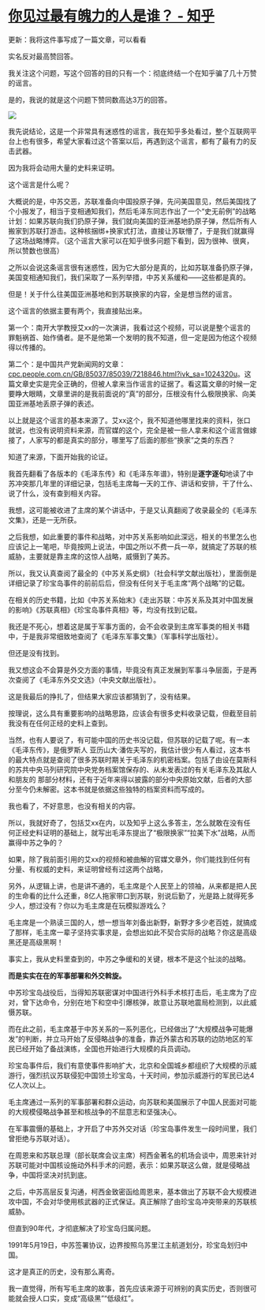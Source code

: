 # [你见过最有魄力的人是谁？ - 知乎](https://www.zhihu.com/question/28636012/answer/2220134113)

更新：我将这件事写成了一篇文章，可以看看

实名反对最高赞回答。

我关注这个问题，写这个回答的目的只有一个：彻底终结一个在知乎骗了几十万赞的谣言。

是的，我说的就是这个问题下赞同数高达3万的回答。

![](https://pic1.zhimg.com/50/v2-c40dc34ac34907d288a872359ad37934_720w.jpg?source=1940ef5c)

我先说结论，这是一个非常具有迷惑性的谣言，我在知乎多处看过，整个互联网平台上也有很多，希望大家看过这个答案以后，再遇到这个谣言，都有了最有力的反击武器。

因为我将会动用大量的史料来证明。

这个谣言是什么呢？

大概说的是，中苏交恶，苏联准备向中国投原子弹，先问美国意见，然后美国找了个小报发了，相当于变相通知我们，然后毛泽东同志作出了一个“史无前例”的战略计划：如果苏联向我们扔原子弹，我们就向美国的亚洲基地扔原子弹，然后所有人搬家到苏联打游击。这种核捆绑+换家式打法，直接让苏联懵了，于是我们就赢得了这场战略博弈。（这个谣言大家可以在知乎很多问题下看到，因为很神、很爽，所以赞数也很高）

之所以会说这条谣言很有迷惑性，因为它大部分是真的，比如苏联准备扔原子弹，美国变相通知我们，我们采取了一系列举措，中苏关系缓和——这些都是真的。

但是！关于什么往美国亚洲基地和到苏联换家的内容，全是想当然的谣言。

这个谣言的依据主要有两个，我直接贴出来。

第一个：南开大学教授艾xx的一次演讲，我看过这个视频，可以说是整个谣言的罪魁祸首、始作俑者。是不是他第一个发明的我不知道，但一定是因为他这个视频得以传播的。

第二个：是中国共产党新闻网的文章：[cpc.people.com.cn/GB/85037/85039/7218846.html?ivk\_sa=1024320u](http://cpc.people.com.cn/GB/85037/85039/7218846.html?ivk_sa=1024320u)。这篇文章史实是完全正确的，但被人拿来当作谣言的证据了。看这篇文章的时候一定要睁大眼睛，文章里讲的是我前面说的“真”的部分，压根没有什么极限换家、向美国亚洲基地丢原子弹的表述。

以上就是这个谣言的基本来源了。艾xx这个，我不知道他哪里找来的资料，张口就说，也没有说明资料来源，而官媒的这个，完全是被一些人拿来和这个谣言做嫁接了，人家写的都是真实的部分，哪里写了后面的那些“换家”之类的东西？

知道了来源，下面开始我的论证。

我首先翻看了各版本的《毛泽东传》和《毛泽东年谱》，特别是**逐字逐句**地读了中苏冲突那几年里的详细记录，包括毛主席每一天的工作、讲话和安排，干了什么、说了什么，没有查到相关内容。

我想，这可能被收进了主席的某个讲话中，于是又认真翻阅了收录最全的《毛泽东文集》，还是一无所获。

之后我想，如此重要的事件和战略，对中苏关系影响如此深远，相关的书里怎么也应该记上一笔吧，毕竟按网上说法，中国之所以不费一兵一卒，就搞定了苏联的核威胁，主要就是靠主席的这惊人战略，威慑到了美苏。

所以，我又认真查阅了最全的《中苏关系史纲》（社会科学文献出版社），里面倒是详细记录了珍宝岛事件的前前后后，但没有任何关于毛主席“两个战略”的记载。

在相关的历史书籍，比如《中苏关系始末》《走出苏联：中苏关系及其对中国发展的影响》《苏联真相》《珍宝岛事件真相》等，均没有找到记载。

我还是不死心，想着这是属于军事方面的，会不会收录到主席军事类的相关书籍中，于是我非常细致地查阅了《毛泽东军事文集》（军事科学出版社）。

但还是没有找到。

我又想这会不会算是外交方面的事情，毕竟没有真正发展到军事斗争层面，于是再次查阅了《毛泽东外交文选》（中央文献出版社）。

这是我最后的挣扎了，但结果大家应该都猜到了，没有结果。

按理说，这么具有重要影响的战略思路，应该会有很多史料收录记载，但截至目前我没有在任何正经的史料上查到。

当然，也有人要说了，有可能中国的历史书没记载，但苏联的记载了呢。有一本《毛泽东传》，是俄罗斯人 亚历山大·潘佐夫写的，我估计很少有人看过，这本书的最大特点就是查阅了很多苏联时期关于毛泽东的机密档案。包括了由设在莫斯科的苏共中央马列研究院中央党务档案馆保存的、从未发表过的有关毛泽东及其敌人和朋友的 那部分材料，还有于近年来得以披露的部分中央原始文献，后者的大部分至今仍未解密。这本书就是依据这些独特的档案资料而写成的。

我也看了，不好意思，也没有相关的内容。

所以，我就好奇了，包括艾xx在内，以及知乎上这么多答主，怎么就敢在没有任何正经史料证明的基础上，就写出毛泽东提出了“极限换家”“拉美下水”战略，从而赢得中苏之争的？

如果，除了我前面引用的艾xx的视频和被曲解的官媒文章外，你们能找到任何有分量、有权威的史料，来证明曾经有过这两个战略，

另外，从逻辑上讲，也是讲不通的，毛主席是个人民至上的领袖，从来都是把人民的生命看的比什么还重，8亿人拖家带口到苏联，别说后勤了，光是路上就得死多少人，想过没有？你以为毛主席是在玩模拟游戏么？

毛主席是一个熟读三国的人，想一想当年刘备出新野，新野才多少老百姓，就搞成了那样，毛主席一辈子坚持实事求是，会想出如此不契合实际的战略？你这是高级黑还是高级黑啊！

事实上，我从史料里查到的，中苏之争缓和的关键，根本不是这个扯淡的战略。

**而是实实在在的军事部署和外交斡旋。**

中苏珍宝岛战役后，当得知苏联密谋对中国进行外科手术核打击后，毛主席为了应对，曾下达命令，分别在地下和空中引爆核弹，故意让苏联地震局检测到，以此威慑苏联。

而在此之前，毛主席基于中苏关系的一系列恶化，已经做出了“大规模战争可能爆发”的判断，并立马开始了反侵略战争的准备，靠近外蒙古和苏联的边防地区的军民已经开始了备战演练，全国也开始进行大规模的兵员调动。

珍宝岛事件后，我们有意使事件影响扩大，北京和全国城乡都组织了大规模的示威游行，强烈抗议苏联侵犯中国领土珍宝岛，十天时间，参加示威游行的军民已达4亿人次以上。

毛主席通过一系列的军事部署和群众运动，向苏联和美国展示了中国人民面对可能的大规模侵略战争甚至和核战争的不屈意志和坚强决心。

在军事震慑的基础上，才开启了中苏外交对话（珍宝岛事件发生一段时间里，我们曾拒绝与苏联对话）。

在周恩来和苏联总理（部长联席会议主席）柯西金著名的机场会谈中，周恩来针对苏联可能对中国核设施动外科手术的问题，表示：如果苏联这么做，就是侵略战争，中国将坚决对抗到底。

之后，中苏高层反复沟通，柯西金致密函给周恩来，基本做出了苏联不会大规模进攻中国，不会对华使用核武器的正式保证。真正解除了由珍宝岛冲突带来的苏联核威胁。

但直到90年代，才彻底解决了珍宝岛归属问题。

1991年5月19日，中苏签署协议，边界按照乌苏里江主航道划分，珍宝岛划归中国。

这才是真正的历史，没有那么离奇。

我一直觉得，所有写毛主席的故事，首先应该来源于可辨别的真实历史，否则很可能就会授人口实，变成“高级黑”“低级红”。
